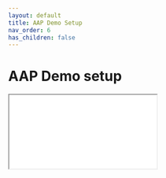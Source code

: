 ```yaml
---
layout: default
title: AAP Demo Setup
nav_order: 6
has_children: false
---
```


# AAP Demo setup
<iframe src="demo-request-form.html" ></iframe>

